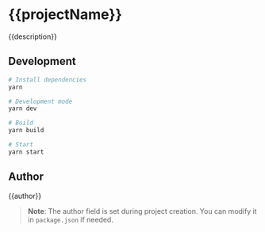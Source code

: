 # {{projectName}}

{{description}}

## Development

```bash
# Install dependencies
yarn

# Development mode
yarn dev

# Build
yarn build

# Start
yarn start
```

## Author

{{author}}

> **Note**: The author field is set during project creation. You can modify it in `package.json` if needed.

